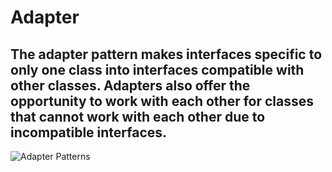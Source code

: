 # Adapter

## The adapter pattern makes interfaces specific to only one class into interfaces compatible with other classes. Adapters also offer the opportunity to work with each other for classes that cannot work with each other due to incompatible interfaces.

![Adapter Patterns](https://refactoring.guru/images/patterns/content/adapter/adapter-en.png)
